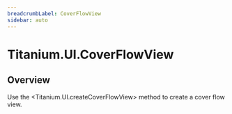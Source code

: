 ```yaml
---
breadcrumbLabel: CoverFlowView
sidebar: auto
---
```


# Titanium.UI.CoverFlowView

<ProxySummary/>

## Overview

Use the <Titanium.UI.createCoverFlowView> method to create a cover flow view.

<ApiDocs/>
